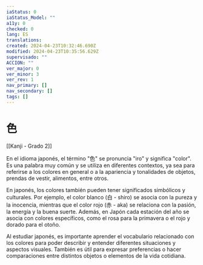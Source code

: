 ```yaml
---
iaStatus: 0
iaStatus_Model: ""
a11y: 0
checked: 0
lang: ES
translations: 
created: 2024-04-23T10:32:46.690Z
modified: 2024-04-23T10:35:56.629Z
supervisado: ""
ACCION: ""
ver_major: 0
ver_minor: 3
ver_rev: 1
nav_primary: []
nav_secondary: []
tags: []
---
```

# 色

[[Kanji - Grado 2]]

En el idioma japonés, el término "色" se pronuncia "iro" y significa "color". Es una palabra muy común y se utiliza en diferentes contextos, ya sea para referirse a los colores en general o a la apariencia y tonalidades de objetos, prendas de vestir, alimentos, entre otros.

En japonés, los colores también pueden tener significados simbólicos y culturales. Por ejemplo, el color blanco (白 - shiro) se asocia con la pureza y la inocencia, mientras que el color rojo (赤 - aka) se relaciona con la pasión, la energía y la buena suerte. Además, en Japón cada estación del año se asocia con colores específicos, como el rosa para la primavera o el rojo y dorado para el otoño.

Al estudiar japonés, es importante aprender el vocabulario relacionado con los colores para poder describir y entender diferentes situaciones y aspectos visuales. También es útil para expresar preferencias o hacer comparaciones entre distintos objetos o elementos de la vida cotidiana.
